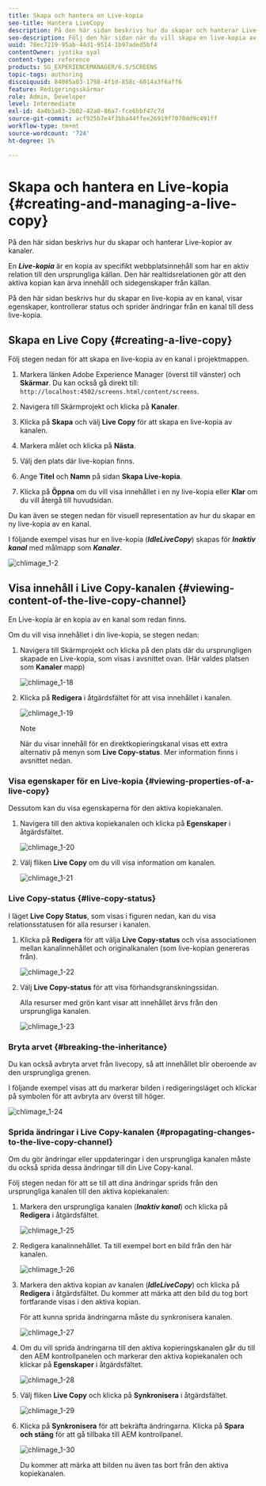 ```yaml
---
title: Skapa och hantera en Live-kopia
seo-title: Hantera LiveCopy
description: På den här sidan beskrivs hur du skapar och hanterar Live-kopior av kanaler.
seo-description: Följ den här sidan när du vill skapa en live-kopia av en kanal, visa egenskaper, kontrollera status och sprida ändringar från en kanal till dess live-kopia.
uuid: 78ec7219-95ab-44d1-9514-1b97aded5bf4
contentOwner: jyotika syal
content-type: reference
products: SG_EXPERIENCEMANAGER/6.5/SCREENS
topic-tags: authoring
discoiquuid: 84085a03-1798-4f1d-858c-6014a3f6aff6
feature: Redigeringsskärmar
role: Admin, Developer
level: Intermediate
exl-id: 4a4b3a83-2b02-42a0-86a7-fce6bbf47c7d
source-git-commit: acf925b7e4f3bba44ffee26919f7078dd9c491ff
workflow-type: tm+mt
source-wordcount: '724'
ht-degree: 1%

---
```


# Skapa och hantera en Live-kopia {#creating-and-managing-a-live-copy}

På den här sidan beskrivs hur du skapar och hanterar Live-kopior av kanaler.

En ***Live-kopia*** är en kopia av specifikt webbplatsinnehåll som har en aktiv relation till den ursprungliga källan. Den här realtidsrelationen gör att den aktiva kopian kan ärva innehåll och sidegenskaper från källan.

På den här sidan beskrivs hur du skapar en live-kopia av en kanal, visar egenskaper, kontrollerar status och sprider ändringar från en kanal till dess live-kopia.


## Skapa en Live Copy {#creating-a-live-copy}

Följ stegen nedan för att skapa en live-kopia av en kanal i projektmappen.

1. Markera länken Adobe Experience Manager (överst till vänster) och **Skärmar**. Du kan också gå direkt till: `http://localhost:4502/screens.html/content/screens`.

1. Navigera till Skärmprojekt och klicka på **Kanaler**.
1. Klicka på **Skapa** och välj **Live Copy** för att skapa en live-kopia av kanalen.

1. Markera målet och klicka på **Nästa**.
1. Välj den plats där live-kopian finns.
1. Ange **Titel** och **Namn** på sidan **Skapa Live-kopia**.

1. Klicka på **Öppna** om du vill visa innehållet i en ny live-kopia eller **Klar** om du vill återgå till huvudsidan.

Du kan även se stegen nedan för visuell representation av hur du skapar en ny live-kopia av en kanal.

I följande exempel visas hur en live-kopia (***IdleLiveCopy***) skapas för ***Inaktiv kanal*** med målmapp som ***Kanaler***.

![chlimage_1-2](assets/chlimage_1-2.gif)

## Visa innehåll i Live Copy-kanalen {#viewing-content-of-the-live-copy-channel}

En Live-kopia är en kopia av en kanal som redan finns.

Om du vill visa innehållet i din live-kopia, se stegen nedan:

1. Navigera till Skärmprojekt och klicka på den plats där du ursprungligen skapade en Live-kopia, som visas i avsnittet ovan. (Här valdes platsen som **Kanaler** mapp)

   ![chlimage_1-18](assets/chlimage_1-18.png)

1. Klicka på **Redigera** i åtgärdsfältet för att visa innehållet i kanalen.

   ![chlimage_1-19](assets/chlimage_1-19.png)

   >[!NOTE]
   >
   >När du visar innehåll för en direktkopieringskanal visas ett extra alternativ på menyn som **Live Copy-status**. Mer information finns i avsnittet nedan.

### Visa egenskaper för en Live-kopia {#viewing-properties-of-a-live-copy}

Dessutom kan du visa egenskaperna för den aktiva kopiekanalen.

1. Navigera till den aktiva kopiekanalen och klicka på **Egenskaper** i åtgärdsfältet.

   ![chlimage_1-20](assets/chlimage_1-20.png)

1. Välj fliken **Live Copy** om du vill visa information om kanalen.

   ![chlimage_1-21](assets/chlimage_1-21.png)

### Live Copy-status {#live-copy-status}

I läget **Live Copy Status**, som visas i figuren nedan, kan du visa relationsstatusen för alla resurser i kanalen.

1. Klicka på **Redigera** för att välja **Live Copy-status** och visa associationen mellan kanalinnehållet och originalkanalen (som live-kopian genereras från).

   ![chlimage_1-22](assets/chlimage_1-22.png)

1. Välj **Live Copy-status** för att visa förhandsgranskningssidan.

   Alla resurser med grön kant visar att innehållet ärvs från den ursprungliga kanalen.

   ![chlimage_1-23](assets/chlimage_1-23.png)

### Bryta arvet {#breaking-the-inheritance}

Du kan också avbryta arvet från livecopy, så att innehållet blir oberoende av den ursprungliga grenen.

I följande exempel visas att du markerar bilden i redigeringsläget och klickar på symbolen för att avbryta arv överst till höger.

![chlimage_1-24](assets/chlimage_1-24.png)

### Sprida ändringar i Live Copy-kanalen {#propagating-changes-to-the-live-copy-channel}

Om du gör ändringar eller uppdateringar i den ursprungliga kanalen måste du också sprida dessa ändringar till din Live Copy-kanal.

Följ stegen nedan för att se till att dina ändringar sprids från den ursprungliga kanalen till den aktiva kopiekanalen:

1. Markera den ursprungliga kanalen (***Inaktiv kanal***) och klicka på **Redigera** i åtgärdsfältet.

   ![chlimage_1-25](assets/chlimage_1-25.png)

1. Redigera kanalinnehållet. Ta till exempel bort en bild från den här kanalen.

   ![chlimage_1-26](assets/chlimage_1-26.png)

1. Markera den aktiva kopian av kanalen (***IdleLiveCopy***) och klicka på **Redigera** i åtgärdsfältet. Du kommer att märka att den bild du tog bort fortfarande visas i den aktiva kopian.

   För att kunna sprida ändringarna måste du synkronisera kanalen.

   ![chlimage_1-27](assets/chlimage_1-27.png)

1. Om du vill sprida ändringarna till den aktiva kopieringskanalen går du till den AEM kontrollpanelen och markerar den aktiva kopiekanalen och klickar på **Egenskaper** i åtgärdsfältet.

   ![chlimage_1-28](assets/chlimage_1-28.png)

1. Välj fliken **Live Copy** och klicka på **Synkronisera** i åtgärdsfältet.

   ![chlimage_1-29](assets/chlimage_1-29.png)

1. Klicka på **Synkronisera** för att bekräfta ändringarna. Klicka på **Spara och stäng** för att gå tillbaka till AEM kontrollpanel.

   ![chlimage_1-30](assets/chlimage_1-30.png)

   Du kommer att märka att bilden nu även tas bort från den aktiva kopiekanalen.

